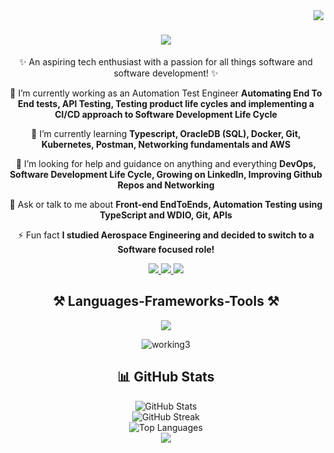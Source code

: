 <img align="right" src="https://visitor-badge.laobi.icu/badge?page_id=Mo-ASayed.visitor-badge&left_color=blue&right_color=red" />

<h1 align="center">
  <a href="https://git.io/typing-svg">
    <img src="https://readme-typing-svg.demolab.com/?font=Montserrat&size=30&duration=2500&pause=2000&color=8A8580FF&vCenter=true&random=false&width=435&lines=Hi%2C+welcome+to+my+Github!👋 ;I'm+Mohammed+Sayed! 🙂" />
  </a>
</h1>

<div align="center">
    
✨ An aspiring tech enthusiast with a passion for all things software and software development! ✨

🔭 I’m currently working as an Automation Test Engineer **Automating End To End tests, API Testing, Testing product life cycles and implementing a CI/CD approach to Software Development Life Cycle**

🌱 I’m currently learning **Typescript, OracleDB (SQL), Docker, Git, Kubernetes, Postman, Networking fundamentals and AWS**
  
🤝 I’m looking for help and guidance on anything and everything **DevOps, Software Development Life Cycle, Growing on LinkedIn, Improving Github Repos and Networking**

💬 Ask or talk to me about **Front-end EndToEnds, Automation Testing using TypeScript and WDIO, Git, APIs**

⚡ Fun fact **I studied Aerospace Engineering and decided to switch to a Software focused role!**

<a href="mailto:sayedsylvainltd@gmail.com">
  <img src="https://img.shields.io/badge/Gmail-EDE4DB?style=for-the-badge&logo=gmail&logoColor=red"/>
</a>
<a href="https://linkedin.com/in/mohammed-sayed-16112a179" target="blank">
  <img src="https://img.shields.io/badge/LinkedIn-EDE4DB?style=for-the-badge&logo=linkedin&logoColor=white"/>
</a>
<a href="https://medium.com/@sayedsylvainltd" target="blank">
  <img src="https://img.shields.io/badge/Medium-EDE4DB?style=for-the-badge&logo=medium&logoColor=white"/>
</a>
  
</div>

<h2 align="center">⚒️ Languages-Frameworks-Tools ⚒️</h2>
<div align="center">
  <a href="https://skillicons.dev">
    <img src="https://skillicons.dev/icons?i=typescript,javascript,github,docker,jenkins,git,vscode,linux,kubernetes,terraform,python,postman" /><br>
  </a>
  
  ![working3](https://github.com/Mo-ASayed/Mo-ASayed/assets/168595193/15d8d39a-4c8c-48b5-937e-d0464341ebfb)

</div>

<h2 align="center"> 📊 GitHub Stats </h2>

<div align="center">
  <img src="https://github-readme-stats.vercel.app/api?username=Mo-ASayed&theme=beige&hide_border=false&include_all_commits=true&count_private=false" alt="GitHub Stats" />
  <br/>
  <img src="https://github-readme-streak-stats.herokuapp.com/?user=Mo-ASayed&theme=beige&hide_border=false" alt="GitHub Streak" />
  <br/>
  <img src="https://github-readme-stats.vercel.app/api/top-langs/?username=Mo-ASayed&theme=beige&hide_border=false&include_all_commits=true&count_private=false&layout=compact" alt="Top Languages" />
  <br/>

 <a href= "https://git.io/typing-svg">
    <img src="https://readme-typing-svg.demolab.com/?font=Montserrat&size=30&duration=2500&pause=2000&color=8A8580FF&vCenter=true&random=false&width=435&lines=Thanks+for+stopping+by!%F0%9F%91%8B;Feel+free+to+reach+out!+%F0%9F%93%B2" />
  </a>

</div>


